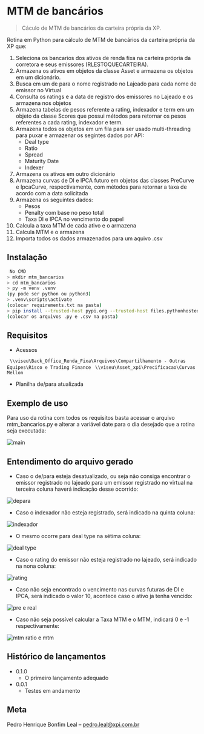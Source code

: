 # MTM de bancários
> Cáculo de MTM de bancários da carteira própria da XP.

Rotina em Python para cálculo de MTM de bancários da carteira própria da XP que:
   1. Seleciona os bancarios dos ativos de renda fixa na carteira própria da corretora e seus emissores (RLESTOQUECARTEIRA).
   2. Armazena os ativos em objetos da classe Asset e armazena os objetos em um dicionário.
   3. Busca em um de para o nome registrado no Lajeado para cada nome de emissor no Virtual
   4. Consulta os ratings e a data de registro dos emissores no Lajeado e os armazena nos objetos
   5. Armazena tabelas de pesos referente a rating, indexador e term em um objeto da classe Scores
      que possui métodos para retornar os pesos referentes a cada rating, indexador e term.
   6. Armazena todos os objetos em um fila para ser usado multi-threading para puxar e armazenar os segintes dados por API:
      - Deal type
      - Ratio
      - Spread
      - Maturity Date
      - Indexer
   7. Armazena os ativos em outro dicionário
   8. Armazena curvas de DI e IPCA futuro em objetos das classes PreCurve e IpcaCurve, respectivamente, com métodos para retornar
      a taxa de acordo com a data solicitada
   9. Armazena os seguintes dados:
      - Pesos
      - Penalty com base no peso total
      - Taxa DI e IPCA no vencimento do papel
   10. Calcula a taxa MTM de cada ativo e o armazena
   11. Calcula MTM e o armazena
   12. Importa todos os dados armazenados para um aquivo .csv

## Instalação

```sh
 No CMD
> mkdir mtm_bancarios
> cd mtm_bancarios
> py -m venv .venv
(py pode ser python ou python3)
> .venv\scripts\activate
(colocar requirements.txt na pasta)
> pip install --trusted-host pypi.org --trusted-host files.pythonhosted.org -r requirements.txt
(colocar os arquivos .py e .csv na pasta)
```
## Requisitos
- Acessos

``` \\viseu\Back_Office_Renda_Fixa\Arquivos\Compartilhamento - Outras Equipes\Risco e Trading Finance```
``` \\viseu\Asset_xpi\Precificacao\Curvas Mellon```
- Planilha de/para atualizada

## Exemplo de uso

Para uso da rotina com todos os requisitos basta acessar o arquivo mtm_bancarios.py e alterar a variável date para o dia desejado que a rotina seja executada:

![main](https://user-images.githubusercontent.com/61240450/74881291-ce7a5e00-534b-11ea-87cb-702edb2cdd48.JPG)

## Entendimento do arquivo gerado

- Caso o de/para esteja desatualizado, ou seja não consiga encontrar o emissor registrado no lajeado para um emissor registrado no virtual na terceira coluna haverá indicação desse ocorrido:

![depara](https://user-images.githubusercontent.com/61240450/74882683-49dd0f00-534e-11ea-9b48-889e5b341392.jpg)

- Caso o indexador não esteja registrado, será indicado na quinta coluna:

![indexador](https://user-images.githubusercontent.com/61240450/74882942-b1935a00-534e-11ea-8314-e40c01145fe9.jpg)

- O mesmo ocorre para deal type na sétima coluna:

![deal type](https://user-images.githubusercontent.com/61240450/74883097-fdde9a00-534e-11ea-8314-8ff756acb0da.jpg)

- Caso o rating do emissor não esteja registrado no lajeado, será indicado na nona coluna:

![rating](https://user-images.githubusercontent.com/61240450/74883297-6b8ac600-534f-11ea-8fc4-92f286cd85fe.jpg)

- Caso não seja encontrado o vencimento nas curvas futuras de DI e IPCA, será indicado o valor 10, acontece caso o ativo ja tenha vencido:

![pre e real](https://user-images.githubusercontent.com/61240450/74885037-5879f500-5353-11ea-85c5-3d516d157f2f.jpg)

- Caso não seja possível calcular a Taxa MTM e o MTM, indicará 0 e -1 respectivamente:

![mtm ratio e mtm](https://user-images.githubusercontent.com/61240450/74885272-e6ee7680-5353-11ea-9d73-750317c28492.png)


## Histórico de lançamentos

* 0.1.0
    * O primeiro lançamento adequado
* 0.0.1
    * Testes em andamento

## Meta

Pedro Henrique Bonfim Leal – pedro.leal@xpi.com.br
